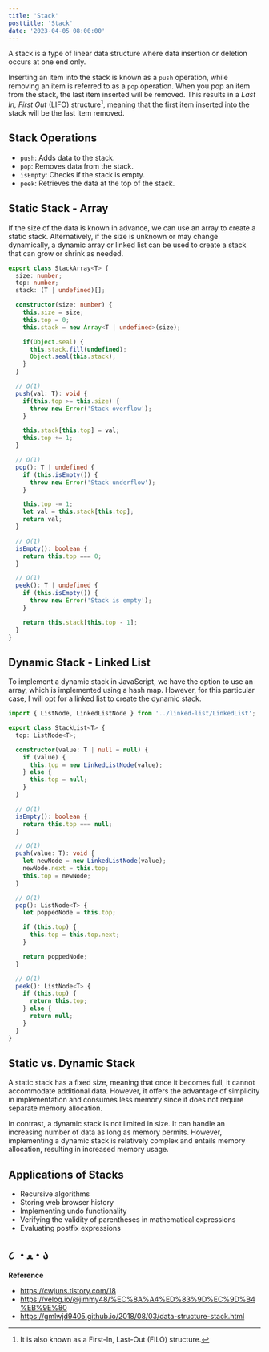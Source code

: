 ```yaml
---
title: 'Stack'
posttitle: 'Stack'
date: '2023-04-05 08:00:00'
---
```


A stack is a type of linear data structure where data insertion or deletion occurs at one end only.

Inserting an item into the stack is known as a `push` operation, while removing an item is referred to as a `pop` operation. When you pop an item from the stack, the last item inserted will be removed. This results in a _Last In, First Out_ (LIFO) structure[^1], meaning that the first item inserted into the stack will be the last item removed.

## Stack Operations

- `push`: Adds data to the stack.
- `pop`: Removes data from the stack.
- `isEmpty`: Checks if the stack is empty.
- `peek`: Retrieves the data at the top of the stack.

## Static Stack - Array

If the size of the data is known in advance, we can use an array to create a static stack. Alternatively, if the size is unknown or may change dynamically, a dynamic array or linked list can be used to create a stack that can grow or shrink as needed.

```ts
export class StackArray<T> {
  size: number;
  top: number;
  stack: (T | undefined)[];

  constructor(size: number) {
    this.size = size;
    this.top = 0;
    this.stack = new Array<T | undefined>(size);

    if(Object.seal) {
      this.stack.fill(undefined);
      Object.seal(this.stack);
    }
  }

  // O(1)
  push(val: T): void {
    if(this.top >= this.size) {
      throw new Error('Stack overflow');
    }

    this.stack[this.top] = val;
    this.top += 1;
  }

  // O(1)
  pop(): T | undefined {
    if (this.isEmpty()) {
      throw new Error('Stack underflow');
    }

    this.top -= 1;
    let val = this.stack[this.top];
    return val;
  }

  // O(1)
  isEmpty(): boolean {
    return this.top === 0;
  }

  // O(1)
  peek(): T | undefined {
    if (this.isEmpty()) {
      throw new Error('Stack is empty');
    }

    return this.stack[this.top - 1];
  }
}
```

## Dynamic Stack - Linked List

To implement a dynamic stack in JavaScript, we have the option to use an array, which is implemented using a hash map. However, for this particular case, I will opt for a linked list to create the dynamic stack.

```ts
import { ListNode, LinkedListNode } from '../linked-list/LinkedList';

export class StackList<T> {
  top: ListNode<T>;

  constructor(value: T | null = null) {
    if (value) {
      this.top = new LinkedListNode(value);
    } else {
      this.top = null;
    }
  }

  // O(1)
  isEmpty(): boolean {
    return this.top === null;
  }

  // O(1)
  push(value: T): void {
    let newNode = new LinkedListNode(value);
    newNode.next = this.top;
    this.top = newNode;
  }

  // O(1)
  pop(): ListNode<T> {
    let poppedNode = this.top;

    if (this.top) {
      this.top = this.top.next;
    }

    return poppedNode;
  }

  // O(1)
  peek(): ListNode<T> {
    if (this.top) {
      return this.top;
    } else {
      return null;
    }
  }
}
```

## Static vs. Dynamic Stack

A static stack has a fixed size, meaning that once it becomes full, it cannot accommodate additional data. However, it offers the advantage of simplicity in implementation and consumes less memory since it does not require separate memory allocation.

In contrast, a dynamic stack is not limited in size. It can handle an increasing number of data as long as memory permits. However, implementing a dynamic stack is relatively complex and entails memory allocation, resulting in increased memory usage.

## Applications of Stacks

- Recursive algorithms
- Storing web browser history
- Implementing undo functionality
- Verifying the validity of parentheses in mathematical expressions
- Evaluating postfix expressions

## ૮ ・ﻌ・ა

**Reference**
- <https://cwjuns.tistory.com/18>
- <https://velog.io/@jimmy48/%EC%8A%A4%ED%83%9D%EC%9D%B4%EB%9E%80>
- <https://gmlwjd9405.github.io/2018/08/03/data-structure-stack.html>

[^1]: It is also known as a First-In, Last-Out (FILO) structure.

